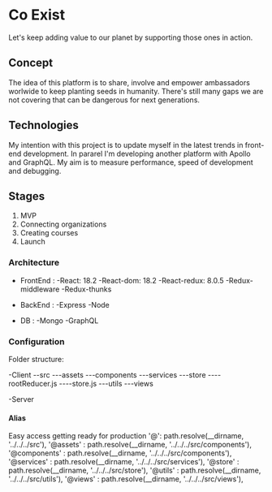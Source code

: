 # Co Exist

Let's keep adding value to our planet by supporting those ones in action.

## Concept
The idea of this platform is to share, involve and empower ambassadors worlwide to keep planting seeds in humanity. There's still many gaps we are not covering that can be dangerous for next generations.

## Technologies
My intention with this project is to update myself in the latest trends in front-end development. In pararel I'm developing another platform with Apollo and GraphQL. My aim is to measure performance, speed of development and debugging.

## Stages
1. MVP
2. Connecting organizations
3. Creating courses
4. Launch

### Architecture

* FrontEnd :
-React: 18.2
-React-dom: 18.2
-React-redux: 8.0.5
-Redux-middleware
-Redux-thunks

* BackEnd :
-Express
-Node

* DB :
-Mongo
-GraphQL

### Configuration
Folder structure:

-Client
--src
---assets
---components
---services
---store
----rootReducer.js
----store.js
---utils
---views

-Server

#### Alias
Easy access getting ready for production
'@': path.resolve(__dirname, '../../../src'),
'@assets' : path.resolve(__dirname, '../../../src/components'),
'@components' : path.resolve(__dirname, '../../../src/components'),
'@services' : path.resolve(__dirname, '../../../src/services'),
'@store' : path.resolve(__dirname, '../../../src/store'),
'@utils' : path.resolve(__dirname, '../../../src/utils'),
'@views' : path.resolve(__dirname, '../../../src/views'),
